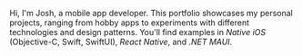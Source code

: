 Hi, I'm Josh, a mobile app developer. This portfolio showcases my personal projects, ranging from hobby apps to experiments with different technologies and design patterns. You'll find examples in _Native iOS_ (Objective-C, Swift, SwiftUI), _React Native_, and _.NET MAUI_.


<!---
jjvarghese/jjvarghese is a ✨ special ✨ repository because its `README.md` (this file) appears on your GitHub profile.
You can click the Preview link to take a look at your changes.
--->
